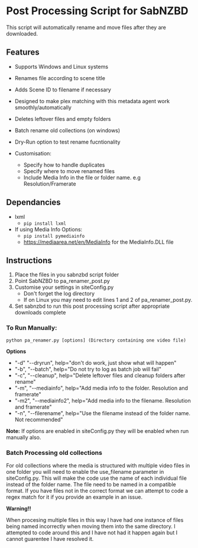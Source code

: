 # Post Processing Script for SabNZBD
This script will automatically rename and move files after they are downloaded.

## Features
- Supports Windows and Linux systems
- Renames file according to scene title
- Adds Scene ID to filename if necessary
- Designed to make plex matching with this metadata agent work smoothly/automatically
- Deletes leftover files and empty folders
- Batch rename old collections (on windows)
- Dry-Run option to test rename fucntionality


- Customisation:
  - Specify how to handle duplicates
  - Specify where to move renamed files
  - Include Media Info in the file or folder name. e.g Resolution/Framerate
  
## Dependancies
- lxml
  - `pip install lxml`
- If using Media Info Options:
  - `pip install pymediainfo`
  - https://mediaarea.net/en/MediaInfo for the MediaInfo.DLL file

## Instructions
1. Place the files in you sabnzbd script folder
2. Point SabNZBD to pa_renamer_post.py
3. Customise your settings in siteConfig.py
   - Don't forget the log directory
   - If on Linux you may need to edit lines 1 and 2 of pa_renamer_post.py.
4. Set sabnzbd to run this post processing script after appropriate downloads complete

### To Run Manually:
`python pa_renamer.py [options] (Directory containing one video file)`

**Options**

- "-d" "--dryrun", help="don't do work, just show what will happen"
- "-b", "--batch", help="Do not try to log as batch job will fail"
- "-c", "--cleanup", help="Delete leftover files and cleanup folders after rename"
- "-m", "--mediainfo", help="Add media info to the folder. Resolution and framerate"
- "-m2", "--mediainfo2", help="Add media info to the filename. Resolution and framerate"
- "-n", "--filerename", help="Use the filename instead of the folder name. Not recommended"

**Note:** If options are enabled in siteConfig.py they will be enabled when run manually also.

### Batch Processing old collections

For old collections where the media is structured with multiple video files in one folder you will need to enable the use_filename parameter in siteConfig.py. This will make the code use the name of each individual file instead of the folder name. The file need to be named in a compatible format. If you have files not in the correct format we can attempt to code a regex match for it if you provide an example in an issue.

**Warning!!**

When procesing multiple files in this way I have had one instance of files being named incorrectly when moving them into the same directory. I attempted to code around this and I have not had it happen again but I cannot guarentee I have resolved it.
